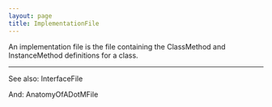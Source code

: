 ```yaml
---
layout: page
title: ImplementationFile
---
```




An implementation file is the file containing the ClassMethod and InstanceMethod definitions for a class.

----
See also: InterfaceFile

And: AnatomyOfADotMFile

